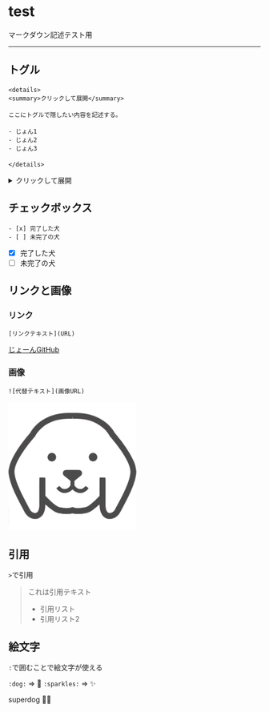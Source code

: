 # test

マークダウン記述テスト用

---

## トグル

```
<details>
<summary>クリックして展開</summary>

ここにトグルで隠したい内容を記述する。

- じょん1
- じょん2
- じょん3

</details>
```

<details>
<summary>クリックして展開</summary>

ここにトグルで隠したい内容を記述する。

- じょん1
- じょん2
- じょん3

</details>

## チェックボックス

```
- [x] 完了した犬
- [ ] 未完了の犬
```

- [x] 完了した犬
- [ ] 未完了の犬

## リンクと画像

### リンク

```
[リンクテキスト](URL)
```

[じょーんGitHub](https://github.com/tomo-john)

### 画像

```
![代替テキスト](画像URL)
```

![代替テキスト](images/image.jpeg)

## 引用

`>`で引用

> これは引用テキスト
> - 引用リスト
> - 引用リスト2

## 絵文字

`:`で囲むことで絵文字が使える

`:dog:` => :dog:
`:sparkles:` => :sparkles:

superdog :dog::sparkles:

